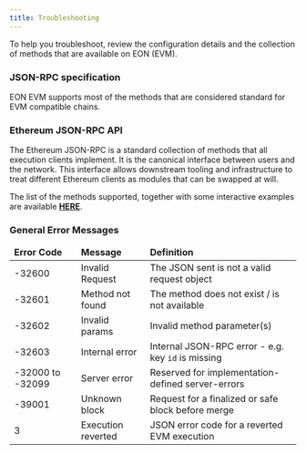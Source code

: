 ```yaml
---
title: Troubleshooting
---
```



To help you troubleshoot, review the configuration details and the collection of methods that are available on EON (EVM).

### JSON-RPC specification

EON EVM supports most of the methods that are considered standard for EVM compatible chains.


### Ethereum JSON-RPC API

The Ethereum JSON-RPC is a standard collection of methods that all execution clients implement. It is the canonical interface between users and the network. This interface allows downstream tooling and infrastructure to treat different Ethereum clients as modules that can be swapped at will.

The list of the methods supported, together with some interactive examples are available **[HERE](https://postman.horizenlabs.io/)**.

### General Error Messages

<table>
  <thead>
    <tr>
      <td><strong>Error Code</strong></td>
      <td><strong>Message</strong></td>
      <td><strong>Definition</strong></td>
    </tr>
  </thead>
  <tbody>
    <tr>
      <td>-32600</td>
      <td>Invalid Request</td>
      <td>The JSON sent is not a valid request object</td>
    </tr>
    <tr>
      <td>-32601</td>
      <td>Method not found</td>
      <td>The method does not exist / is not available</td>
    </tr>
    <tr>
      <td>-32602</td>
      <td>Invalid params</td>
      <td>Invalid method parameter(s)</td>
    </tr>
    <tr>
      <td>-32603</td>
      <td>Internal error</td>
      <td>Internal JSON-RPC error - e.g. key <code>id</code> is missing</td>
    </tr>
    <tr>
      <td>-32000 to -32099</td>
      <td>Server error</td>
      <td>Reserved for implementation-defined server-errors</td>
    </tr>
    <tr>
      <td>-39001</td>
      <td>Unknown block</td>
      <td>Request for a finalized or safe block before merge</td>
    </tr>
    <tr>
      <td>3</td>
      <td>Execution reverted</td>
      <td>JSON error code for a reverted EVM execution</td>
    </tr>
  </tbody>
</table>












